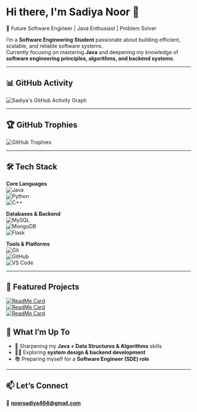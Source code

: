 # Hi there, I'm Sadiya Noor 👋  
🚀 Future Software Engineer | Java Enthusiast | Problem Solver  

I’m a **Software Engineering Student** passionate about building efficient, scalable, and reliable software systems.  
Currently focusing on mastering **Java** and deepening my knowledge of **software engineering principles, algorithms, and backend systems**.  

---

## 📊 GitHub Activity  

![Sadiya's GitHub Activity Graph](https://github-readme-activity-graph.vercel.app/graph?username=sadiya595&theme=react-dark)  

---

## 🏆 GitHub Trophies  

![GitHub Trophies](https://github-profile-trophy.vercel.app/?username=sadiya595&theme=radical&no-frame=true&no-bg=true&margin-w=15&margin-h=15)  

---

## 🛠️ Tech Stack  

**Core Languages**  
![Java](https://img.shields.io/badge/Java-ED8B00?style=for-the-badge&logo=java&logoColor=white)  
![Python](https://img.shields.io/badge/Python-3776AB?style=for-the-badge&logo=python&logoColor=white)  
![C++](https://img.shields.io/badge/C++-00599C?style=for-the-badge&logo=cplusplus&logoColor=white)  

**Databases & Backend**  
![MySQL](https://img.shields.io/badge/MySQL-005C84?style=for-the-badge&logo=mysql&logoColor=white)  
![MongoDB](https://img.shields.io/badge/MongoDB-4EA94B?style=for-the-badge&logo=mongodb&logoColor=white)  
![Flask](https://img.shields.io/badge/Flask-000000?style=for-the-badge&logo=flask&logoColor=white)  

**Tools & Platforms**  
![Git](https://img.shields.io/badge/Git-F05032?style=for-the-badge&logo=git&logoColor=white)  
![GitHub](https://img.shields.io/badge/GitHub-181717?style=for-the-badge&logo=github&logoColor=white)  
![VS Code](https://img.shields.io/badge/VS%20Code-0078D4?style=for-the-badge&logo=visual-studio-code&logoColor=white)  

---

## 🚀 Featured Projects  

[![ReadMe Card](https://github-readme-stats.vercel.app/api/pin/?username=sadiya595&repo=PyAES-Visualizer&theme=radical)](https://github.com/sadiya595/PyAES-Visualizer)  
[![ReadMe Card](https://github-readme-stats.vercel.app/api/pin/?username=sadiya595&repo=AcadBot&theme=radical)](https://github.com/sadiya595/AcadBot)  
[![ReadMe Card](https://github-readme-stats.vercel.app/api/pin/?username=sadiya595&repo=Expense-Analyzer&theme=radical)](https://github.com/sadiya595/Expense-Analyzer)  


## 🌱 What I’m Up To  
- 🔭 Sharpening my **Java + Data Structures & Algorithms** skills  
- 🧑‍💻 Exploring **system design & backend development**  
- 📚 Preparing myself for a **Software Engineer (SDE) role**  

---

## 📫 Let’s Connect  
📧 **noorsadiya464@gmail.com**  
